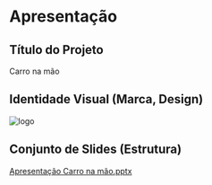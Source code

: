 # Apresentação


## Título do Projeto

Carro na mão

## Identidade Visual (Marca, Design)

![logo](https://github.com/ICEI-PUC-Minas-PMV-ADS/pmv-ads-2023-2-e4-proj-infra-t4-carro-na-mao/assets/40009988/156a2efd-6a86-45e7-ad47-08e3b0de5db9)

## Conjunto de Slides (Estrutura)

[Apresentação Carro na mão.pptx](https://github.com/ICEI-PUC-Minas-PMV-ADS/pmv-ads-2023-2-e4-proj-infra-t4-carro-na-mao/files/13628510/Apresentacao.Carro.na.mao.pptx)

